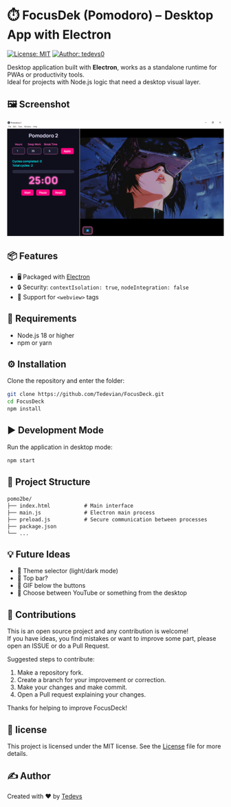 # ⏱️ FocusDek (Pomodoro) – Desktop App with Electron

[![License: MIT](https://img.shields.io/badge/License-MIT-yellow.svg)](LICENSE)
[![Author: tedevs0](https://img.shields.io/badge/Author-tedevs0-blue.svg)](https://github.com/tedevs0)

Desktop application built with **Electron**, works as a standalone runtime for PWAs or productivity tools.  
Ideal for projects with Node.js logic that need a desktop visual layer.

## 🖼️ Screenshot

![Screenshot of the application](Screenshot_1.png)

## 📦 Features 

- 🖥️ Packaged with [Electron](https://www.electronjs.org/)
- 🔒 Security: `contextIsolation: true`, `nodeIntegration: false`
- 🔗 Support for `<webview>` tags

## 🚀 Requirements

- Node.js 18 or higher
- npm or yarn

## ⚙️ Installation

Clone the repository and enter the folder:

```bash
git clone https://github.com/Tedevian/FocusDeck.git
cd FocusDeck
npm install
```

## ▶️ Development Mode

Run the application in desktop mode:

```bash
npm start
```

## 📁 Project Structure

```
pomo2be/
├── index.html           # Main interface
├── main.js              # Electron main process
├── preload.js           # Secure communication between processes
├── package.json
└── ...
```

## 💡 Future Ideas

* 🎨 Theme selector (light/dark mode)
* 🎨 Top bar?
* 🎨 GIF below the buttons
* 🎨 Choose between YouTube or something from the desktop

## 🤝 Contributions

This is an open source project and any contribution is welcome!  
If you have ideas, you find mistakes or want to improve some part, please open an ISSUE or do a Pull Request.

Suggested steps to contribute:

1. Make a repository fork.
2. Create a branch for your improvement or correction.
3. Make your changes and make commit.
4. Open a Pull request explaining your changes.

Thanks for helping to improve FocusDeck!

## 📄 license

This project is licensed under the MIT license. See the [License](License) file for more details.

## ✍️ Author

Created with ❤️ by [Tedevs](https://github.com/tedevs0)